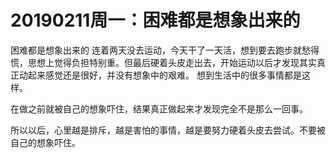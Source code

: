 # 20190211周一：困难都是想象出来的

困难都是想象出来的
连着两天没去运动，今天干了一天活，想到要去跑步就愁得慌，思想上觉得负担特别重。但最后硬着头皮走出去，开始运动以后才发现其实真正动起来感觉还是很好，并没有想象中的艰难。
想到生活中的很多事情都是这样。

在做之前就被自己的想象吓住，结果真正做起来才发现完全不是那么一回事。

所以以后，心里越是排斥，越是害怕的事情，越是要努力硬着头皮去尝试。不要被自己的想象吓住。